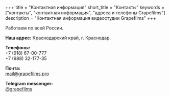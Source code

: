 +++
title = "Контактная информация"
short_title = "Контакты"
keywords = ["контакты", "контактная информация", "адреса и телефоны Grapefilms"]
description = "Контактная информация видеостудии Grapefilms"
+++

Работаем по всей России.

**Наш адрес:** Краснодарский край, г. Краснодар.

**Телефоны:**
<br/>+7 (918) 67-00-777
<br/>+7 (988) 32-177-35

**Почта:**
<br/><a href="mailto:mail@grapefilms.pro?subj=videoproduction">mail@grapefilms.pro</a>

**Telegram messenger:**
<br/>[@grapefilms](http://telegram.me/grapefilms)
<!--
**Социальные сети**
<br/>[Facebook](https://www.facebook.com/grapefilms)
<br/>[Вконтакте](https://vk.com/grapefilmspro)
<br/>[Instagram](https://instagram.com/grapefilms/)
-->